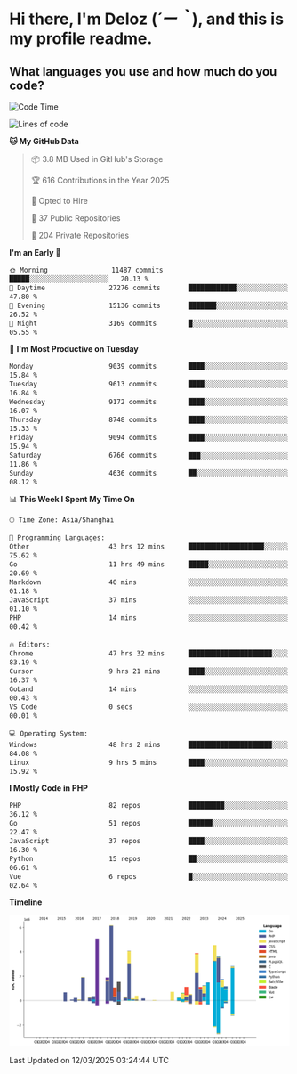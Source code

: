 # **Hi there, I'm Deloz (*´ー｀*), and this is my profile readme.**

## **What languages you use and how much do you code?**

<!--START_SECTION:waka-->
![Code Time](http://img.shields.io/badge/Code%20Time-5%2C878%20hrs%2032%20mins-blue)

![Lines of code](https://img.shields.io/badge/From%20Hello%20World%20I%27ve%20Written-49.3%20million%20lines%20of%20code-blue)

**🐱 My GitHub Data** 

> 📦 3.8 MB Used in GitHub's Storage 
 > 
> 🏆 616 Contributions in the Year 2025
 > 
> 💼 Opted to Hire
 > 
> 📜 37 Public Repositories 
 > 
> 🔑 204 Private Repositories 
 > 
**I'm an Early 🐤** 

```text
🌞 Morning                11487 commits       █████░░░░░░░░░░░░░░░░░░░░   20.13 % 
🌆 Daytime                27276 commits       ████████████░░░░░░░░░░░░░   47.80 % 
🌃 Evening                15136 commits       ███████░░░░░░░░░░░░░░░░░░   26.52 % 
🌙 Night                  3169 commits        █░░░░░░░░░░░░░░░░░░░░░░░░   05.55 % 
```
📅 **I'm Most Productive on Tuesday** 

```text
Monday                   9039 commits        ████░░░░░░░░░░░░░░░░░░░░░   15.84 % 
Tuesday                  9613 commits        ████░░░░░░░░░░░░░░░░░░░░░   16.84 % 
Wednesday                9172 commits        ████░░░░░░░░░░░░░░░░░░░░░   16.07 % 
Thursday                 8748 commits        ████░░░░░░░░░░░░░░░░░░░░░   15.33 % 
Friday                   9094 commits        ████░░░░░░░░░░░░░░░░░░░░░   15.94 % 
Saturday                 6766 commits        ███░░░░░░░░░░░░░░░░░░░░░░   11.86 % 
Sunday                   4636 commits        ██░░░░░░░░░░░░░░░░░░░░░░░   08.12 % 
```


📊 **This Week I Spent My Time On** 

```text
🕑︎ Time Zone: Asia/Shanghai

💬 Programming Languages: 
Other                    43 hrs 12 mins      ███████████████████░░░░░░   75.62 % 
Go                       11 hrs 49 mins      █████░░░░░░░░░░░░░░░░░░░░   20.69 % 
Markdown                 40 mins             ░░░░░░░░░░░░░░░░░░░░░░░░░   01.18 % 
JavaScript               37 mins             ░░░░░░░░░░░░░░░░░░░░░░░░░   01.10 % 
PHP                      14 mins             ░░░░░░░░░░░░░░░░░░░░░░░░░   00.42 % 

🔥 Editors: 
Chrome                   47 hrs 32 mins      █████████████████████░░░░   83.19 % 
Cursor                   9 hrs 21 mins       ████░░░░░░░░░░░░░░░░░░░░░   16.37 % 
GoLand                   14 mins             ░░░░░░░░░░░░░░░░░░░░░░░░░   00.43 % 
VS Code                  0 secs              ░░░░░░░░░░░░░░░░░░░░░░░░░   00.01 % 

💻 Operating System: 
Windows                  48 hrs 2 mins       █████████████████████░░░░   84.08 % 
Linux                    9 hrs 5 mins        ████░░░░░░░░░░░░░░░░░░░░░   15.92 % 
```

**I Mostly Code in PHP** 

```text
PHP                      82 repos            █████████░░░░░░░░░░░░░░░░   36.12 % 
Go                       51 repos            ██████░░░░░░░░░░░░░░░░░░░   22.47 % 
JavaScript               37 repos            ████░░░░░░░░░░░░░░░░░░░░░   16.30 % 
Python                   15 repos            ██░░░░░░░░░░░░░░░░░░░░░░░   06.61 % 
Vue                      6 repos             █░░░░░░░░░░░░░░░░░░░░░░░░   02.64 % 
```



**Timeline**

![Lines of Code chart](https://raw.githubusercontent.com/deloz/deloz/main/assets/bar_graph.png)


 Last Updated on 12/03/2025 03:24:44 UTC
<!--END_SECTION:waka-->
